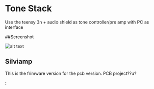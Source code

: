 # Tone Stack

Use the teensy 3n + audio shield as tone controller/pre amp with PC
as interface

##Screenshot

![alt text][screenshot]

[screenshot]: https://github.com/noisegate/tonestack/blob/master/artwork/tonectrl.png

## Silviamp 
This is the frimware version for the pcb version. PCB project??u?


:
